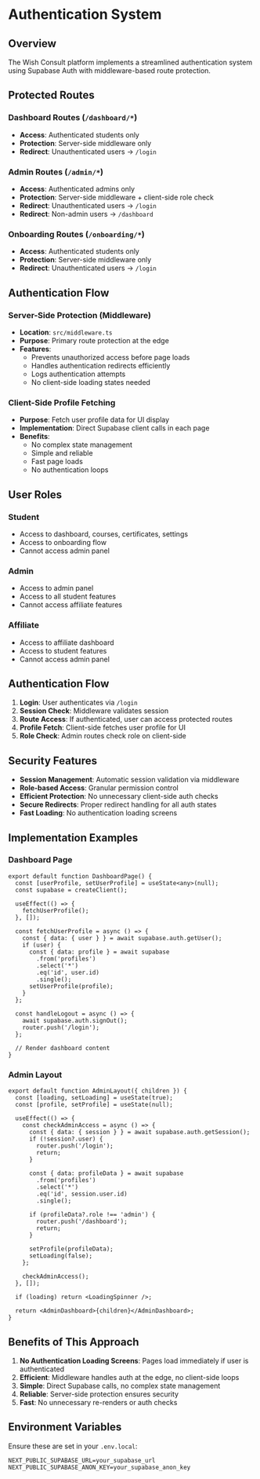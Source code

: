 # Authentication System

## Overview

The Wish Consult platform implements a streamlined authentication system using Supabase Auth with middleware-based route protection.

## Protected Routes

### Dashboard Routes (`/dashboard/*`)
- **Access**: Authenticated students only
- **Protection**: Server-side middleware only
- **Redirect**: Unauthenticated users → `/login`

### Admin Routes (`/admin/*`)
- **Access**: Authenticated admins only
- **Protection**: Server-side middleware + client-side role check
- **Redirect**: Unauthenticated users → `/login`
- **Redirect**: Non-admin users → `/dashboard`

### Onboarding Routes (`/onboarding/*`)
- **Access**: Authenticated students only
- **Protection**: Server-side middleware only
- **Redirect**: Unauthenticated users → `/login`

## Authentication Flow

### Server-Side Protection (Middleware)
- **Location**: `src/middleware.ts`
- **Purpose**: Primary route protection at the edge
- **Features**:
  - Prevents unauthorized access before page loads
  - Handles authentication redirects efficiently
  - Logs authentication attempts
  - No client-side loading states needed

### Client-Side Profile Fetching
- **Purpose**: Fetch user profile data for UI display
- **Implementation**: Direct Supabase client calls in each page
- **Benefits**:
  - No complex state management
  - Simple and reliable
  - Fast page loads
  - No authentication loops

## User Roles

### Student
- Access to dashboard, courses, certificates, settings
- Access to onboarding flow
- Cannot access admin panel

### Admin
- Access to admin panel
- Access to all student features
- Cannot access affiliate features

### Affiliate
- Access to affiliate dashboard
- Access to student features
- Cannot access admin panel

## Authentication Flow

1. **Login**: User authenticates via `/login`
2. **Session Check**: Middleware validates session
3. **Route Access**: If authenticated, user can access protected routes
4. **Profile Fetch**: Client-side fetches user profile for UI
5. **Role Check**: Admin routes check role on client-side

## Security Features

- **Session Management**: Automatic session validation via middleware
- **Role-based Access**: Granular permission control
- **Efficient Protection**: No unnecessary client-side auth checks
- **Secure Redirects**: Proper redirect handling for all auth states
- **Fast Loading**: No authentication loading screens

## Implementation Examples

### Dashboard Page
```tsx
export default function DashboardPage() {
  const [userProfile, setUserProfile] = useState<any>(null);
  const supabase = createClient();

  useEffect(() => {
    fetchUserProfile();
  }, []);

  const fetchUserProfile = async () => {
    const { data: { user } } = await supabase.auth.getUser();
    if (user) {
      const { data: profile } = await supabase
        .from('profiles')
        .select('*')
        .eq('id', user.id)
        .single();
      setUserProfile(profile);
    }
  };

  const handleLogout = async () => {
    await supabase.auth.signOut();
    router.push('/login');
  };

  // Render dashboard content
}
```

### Admin Layout
```tsx
export default function AdminLayout({ children }) {
  const [loading, setLoading] = useState(true);
  const [profile, setProfile] = useState(null);

  useEffect(() => {
    const checkAdminAccess = async () => {
      const { data: { session } } = await supabase.auth.getSession();
      if (!session?.user) {
        router.push('/login');
        return;
      }

      const { data: profileData } = await supabase
        .from('profiles')
        .select('*')
        .eq('id', session.user.id)
        .single();

      if (profileData?.role !== 'admin') {
        router.push('/dashboard');
        return;
      }

      setProfile(profileData);
      setLoading(false);
    };

    checkAdminAccess();
  }, []);

  if (loading) return <LoadingSpinner />;
  
  return <AdminDashboard>{children}</AdminDashboard>;
}
```

## Benefits of This Approach

1. **No Authentication Loading Screens**: Pages load immediately if user is authenticated
2. **Efficient**: Middleware handles auth at the edge, no client-side loops
3. **Simple**: Direct Supabase calls, no complex state management
4. **Reliable**: Server-side protection ensures security
5. **Fast**: No unnecessary re-renders or auth checks

## Environment Variables

Ensure these are set in your `.env.local`:
```
NEXT_PUBLIC_SUPABASE_URL=your_supabase_url
NEXT_PUBLIC_SUPABASE_ANON_KEY=your_supabase_anon_key
``` 
